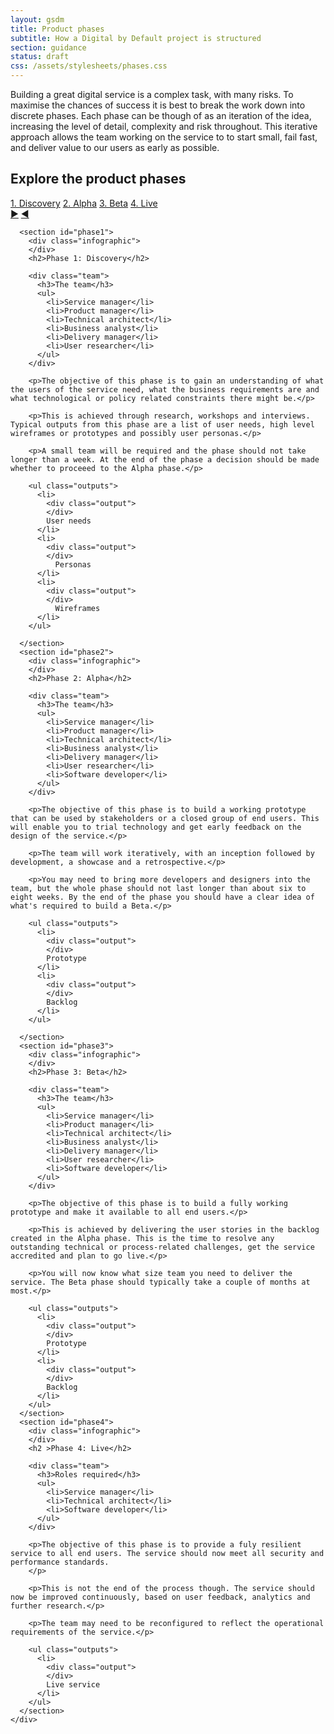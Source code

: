 ```yaml
---
layout: gsdm
title: Product phases
subtitle: How a Digital by Default project is structured
section: guidance
status: draft
css: /assets/stylesheets/phases.css
---
```


<script type="text/JavaScript">
$(document).ready(function (){
  $('#slider-nav a').click(function(){
    var integer = $(this).attr('rel');
    $('#myslide .wrapper').animate({left:-900*(parseInt(integer)-1)})
    $('#slider-nav a').each(function(){
      $(this).removeClass('active');
      if($(this).hasClass('nav-item-'+integer)){
        $(this).addClass('active')}
      });
      $('#myslide').attr('class', function(i, c) { return c.replace(/\bsection-\d+\b/g, 'section-'+integer); });
      return false;
  });
  // Next section arrow link
  $('.next-section').click(function(){
    var classes = $(this).parent().attr('class');
    var thisSection = classes.replace('slider section-', '');
    var nextSection = parseInt(thisSection) + 1;
    $('.nav-item-'+nextSection).click();
      return false;
  });
  // Previous section arrow link
  $('.prev-section').click(function(){
    var classes = $(this).parent().attr('class');
    var thisSection = classes.replace('slider section-', '');
    var nextSection = parseInt(thisSection) - 1;
    $('.nav-item-'+nextSection).click();
      return false;
  });
});
</script>


<p>Building a great digital service is a complex task, with many risks. To maximise the chances of success it is best to break the work down into discrete phases. Each phase can be though of as an iteration of the idea, increasing the level of detail, complexity and risk throughout. This iterative approach allows the team working on the service to  to start small, fail fast, and deliver value to our users as early as possible.</p>

<h2>Explore the product phases</h2>

  <div id="slider-nav" class="slider-nav">
     <a class="nav-item-1 active" rel="1" href="#phase1">1. Discovery</a>
     <a class="nav-item-2" rel="2" href="#phase2">2. Alpha</a>
     <a class="nav-item-3" rel="3" href="#phase3">3. Beta</a>
     <a class="nav-item-4" rel="4" href="#phase4">4. Live</a>
  </div>
 
  <div id="myslide" class="slider section-1">
    <a class="next-section" href="#" title="Go to next phase"><span>▶</span></a>
    <a class="prev-section" href="#" title="Go to previous phase"><span>◀</span></a>
    <div class="wrapper">

      <section id="phase1">
        <div class="infographic">
        </div>
        <h2>Phase 1: Discovery</h2>

        <div class="team">
          <h3>The team</h3>
          <ul>
            <li>Service manager</li>
            <li>Product manager</li>
            <li>Technical architect</li>
            <li>Business analyst</li>
            <li>Delivery manager</li>
            <li>User researcher</li>
          </ul>
        </div>

        <p>The objective of this phase is to gain an understanding of what the users of the service need, what the business requirements are and what technological or policy related constraints there might be.</p>

        <p>This is achieved through research, workshops and interviews. Typical outputs from this phase are a list of user needs, high level wireframes or prototypes and possibly user personas.</p>

        <p>A small team will be required and the phase should not take longer than a week. At the end of the phase a decision should be made whether to proceeed to the Alpha phase.</p>

        <ul class="outputs">
          <li>
            <div class="output">
            </div>
            User needs
          </li>
          <li>
            <div class="output">
            </div>
              Personas
          </li>
          <li>
            <div class="output">
            </div>
              Wireframes
          </li>
        </ul>

      </section>
      <section id="phase2">
        <div class="infographic">
        </div>
        <h2>Phase 2: Alpha</h2>

        <div class="team">
          <h3>The team</h3>
          <ul>
            <li>Service manager</li>
            <li>Product manager</li>
            <li>Technical architect</li>
            <li>Business analyst</li>
            <li>Delivery manager</li>
            <li>User researcher</li>
            <li>Software developer</li>
          </ul>
        </div>

        <p>The objective of this phase is to build a working prototype that can be used by stakeholders or a closed group of end users. This will enable you to trial technology and get early feedback on the design of the service.</p>

        <p>The team will work iteratively, with an inception followed by development, a showcase and a retrospective.</p>

        <p>You may need to bring more developers and designers into the team, but the whole phase should not last longer than about six to eight weeks. By the end of the phase you should have a clear idea of what's required to build a Beta.</p>

        <ul class="outputs">
          <li>
            <div class="output">
            </div>
            Prototype
          </li>
          <li>
            <div class="output">
            </div>
            Backlog
          </li>
        </ul>

      </section>
      <section id="phase3">
        <div class="infographic">
        </div>
        <h2>Phase 3: Beta</h2>

        <div class="team">
          <h3>The team</h3>
          <ul>
            <li>Service manager</li>
            <li>Product manager</li>
            <li>Technical architect</li>
            <li>Business analyst</li>
            <li>Delivery manager</li>
            <li>User researcher</li>
            <li>Software developer</li>
          </ul>
        </div>

        <p>The objective of this phase is to build a fully working prototype and make it available to all end users.</p>

        <p>This is achieved by delivering the user stories in the backlog created in the Alpha phase. This is the time to resolve any outstanding technical or process-related challenges, get the service accredited and plan to go live.</p>

        <p>You will now know what size team you need to deliver the service. The Beta phase should typically take a couple of months at most.</p>

        <ul class="outputs">
          <li>
            <div class="output">
            </div>
            Prototype
          </li>
          <li>
            <div class="output">
            </div>
            Backlog
          </li>
        </ul>
      </section>
      <section id="phase4">
        <div class="infographic">
        </div>
        <h2 >Phase 4: Live</h2>

        <div class="team">
          <h3>Roles required</h3>
          <ul>
            <li>Service manager</li>
            <li>Technical architect</li>
            <li>Software developer</li>
          </ul>
        </div>

        <p>The objective of this phase is to provide a fuly resilient service to all end users. The service should now meet all security and performance standards.
        </p>

        <p>This is not the end of the process though. The service should now be improved continuously, based on user feedback, analytics and further research.</p>

        <p>The team may need to be reconfigured to reflect the operational requirements of the service.</p>

        <ul class="outputs">
          <li>
            <div class="output">
            </div>
            Live service
          </li>
        </ul>
      </section>
    </div>
  </div>

<!--

#Structure of a Digital by Default project

Citizens increasingly web savvy, more demanding.

Industry has evolved techniques for digital delivery in web environments.

Digital by Default approach based on industry best practice.

Building a great digital service is a complex task, with many risks. To maximise the chances of success it is best to break this work down into discrete phases. 

Each phase can be though of as an iteration of the idea, increasing the level of detail, complexity and risk throughout.

Great digital services are ones that have evolved rapidly & in the open, with that evolution directed by evidence based on real user feedback.

This iterative approach allows the team working on the service to  to start small, fail fast, and deliver value to our users as early as possible.

Approach designed to provide rapid feedback, openness.

Progression between phases, delivering value early & taking on complexity & risk as capability matures.


* [Discovery phase](/guides-and-toolkits/phases/discovery.html)
* [Alpha phase](/guides-and-toolkits/phases/alpha.html)
* [Public beta phase](/guides-and-toolkits/phases/beta.html)
* [Live phase](/guides-and-toolkits/phases/live.html)
* [Iteration, improvement and operations](/guides-and-toolkits/phases/operational.html)
* [Decommisioning phase](/guides-and-toolkits/phases/decommisioning.html)

-->